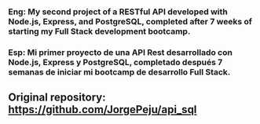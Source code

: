 ### Eng: My second project of a RESTful API developed with Node.js, Express, and PostgreSQL, completed after 7 weeks of starting my Full Stack development bootcamp.

### Esp: Mi primer proyecto de una API Rest desarrollado con Node.js, Express y PostgreSQL, completado después 7 semanas de iniciar mi bootcamp de desarrollo Full Stack.

## Original repository: https://github.com/JorgePeju/api_sql
